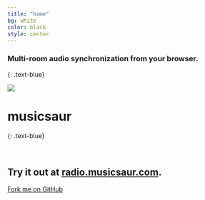 ```yaml
---
title: "home"
bg: white
color: black
style: center
---
```


### Multi-room audio synchronization from your browser.
{: .text-blue}

<img src="http://www.musicsaur.com/img/avatar.png" class="fa-stack subtlecircle" style="font-size:100px; background:rgba(255,166,0,0.1)">

# musicsaur
{: .text-blue}

<br>

## Try it out at [radio.musicsaur.com](https://radio.musicsaur.com).

<span id="forkongithub">
  <a href="{{ site.source_link }}" class="bg-blue">
    Fork me on GitHub
  </a>
</span>
